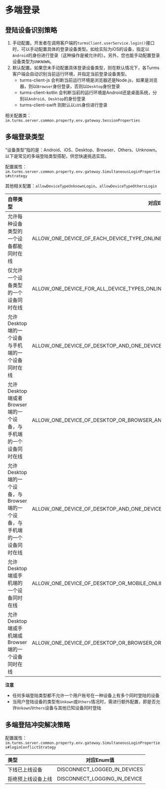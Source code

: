 # 多端登录

## 登陆设备识别策略

1. 手动配置。开发者在调用客户端的`turmsClient.userService.login()`接口时，可以手动配置具体的登录设备类型。如给实际为iOS的设备，指定以`Android`的身份进行登录（这种操作是被允许的）。另外，您也能手动配置登录设备类型为`UNKNOWN`。
2. 默认配置。如果您未手动配置具体登录设备类型，则在默认情况下，各Turms客户端会自动识别当前运行环境，并指定当前登录设备类型。
   * turms-client-js 会判断当前运行环境是浏览器还是Node.js，如果是浏览器，则以`Browser`身份登录，否则以`Desktop`身份登录
   * turms-client-kotlin 会判断当前的运行环境是Android还是桌面系统，分别以`Android`、`Desktop`的身份登录
   * turms-client-swift 则默认以`iOS`身份进行登录

相关配置类：`im.turms.server.common.property.env.gateway.SessionProperties`

## 多端登录类型

“设备类型”指的是：Android、iOS、Desktop、Browser、Others、Unknown。
以下是常见的多端登陆类型搭配，供您快速挑选实现。

配置属性：`im.turms.server.common.property.env.gateway.SimultaneousLoginProperties#strategy`

其他相关配置：`allowDeviceTypeUnknownLogin`、`allowDeviceTypeOthersLogin`

| **自带类型**                                                 | 对应Enum值                                                   |
| :----------------------------------------------------------- | ------------------------------------------------------------ |
| 允许每种设备类型的一个设备都能同时在线                       | ALLOW_ONE_DEVICE_OF_EACH_DEVICE_TYPE_ONLINE                  |
| 仅允许一个设备类型的一个设备同时在线                         | ALLOW_ONE_DEVICE_FOR_ALL_DEVICE_TYPES_ONLINE                 |
| 允许Desktop端的一个设备与手机端的一个设备同时在线            | ALLOW_ONE_DEVICE_OF_DESKTOP_AND_ONE_DEVICE_OF_MOBILE_ONLINE  |
| 允许Desktop端或者Browser端的一个设备，与手机端的一个设备同时在线 | ALLOW_ONE_DEVICE_OF_DESKTOP_OR_BROWSER_AND_ONE_DEVICE_OF_MOBILE_ONLINE |
| 允许Desktop端的一个设备，与Browser端的一个设备，与手机端的一个设备同时在线 | ALLOW_ONE_DEVICE_OF_DESKTOP_AND_ONE_DEVICE_OF_BROWSER_AND_ONE_DEVICE_OF_MOBILE_ONLINE |
| 允许Desktop端或手机端的一个设备同时在线                      | ALLOW_ONE_DEVICE_OF_DESKTOP_OR_MOBILE_ONLINE                 |
| 允许Desktop端或手机端或Browser端的一个设备同时在线           | ALLOW_ONE_DEVICE_OF_DESKTOP_OR_BROWSER_OR_MOBILE_ONLINE      |

**注意**

- 任何多端登陆类型都不允许一个用户账号在一种设备上有多个同时登陆的设备
- 当用户登陆设备的类型有`Unkown`或`Others`情况时，需进行额外配置，即是否允许`Unkown`/`Others`设备与其他已知设备同时登陆

## 多端登陆冲突解决策略

配置属性：`im.turms.server.common.property.env.gateway.SimultaneousLoginProperties#loginConflictStrategy`

| **类型**           | 对应Enum值                   |
| :----------------- | ---------------------------- |
| 下线已上线设备     | DISCONNECT_LOGGED_IN_DEVICES |
| 拒绝预上线设备上线 | DISCONNECT_LOGGING_IN_DEVICE |
